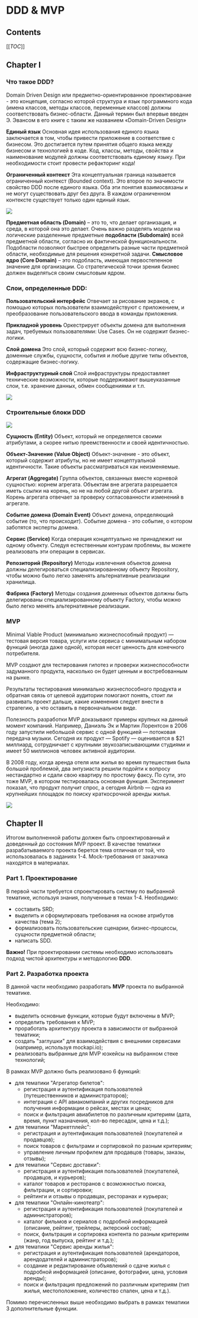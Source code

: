 # DDD & MVP

## Contents

[[_TOC_]]

## Chapter I 

### Что такое DDD?
Domain Driven Design или предметно-ориентированное проектирование -  это концепция, согласно которой структура и язык программного кода (имена классов, методы классов, переменные классов) должны соответствовать бизнес-области. Данный термин был впервые введен Э. Эвансом в его книге с таким же названием «Domain-Driven Design»

**Единый язык**
Основная идея использования единого языка заключается в том, чтобы привести приложение в соответствие с бизнесом. Это достигается путем принятия общего языка между бизнесом и технологией в коде. 
Код, классы, методы, свойства и наименование модулей должны соответствовать единому языку. При необходимости стоит провести рефакторинг кода!

**Ограниченный контекст**
Эта концептуальная граница называется ограниченный контекст (Bounded context). Это второе по значимости свойство DDD после единого языка. Оба эти понятия взаимосвязаны и не могут существовать друг без друга.
В каждом ограниченном контексте существует только один единый язык.

![](./misc/images/Domain-driven-design-recept-dlya-pragmatika-21.jpeg)

**Предметная область (Domain)** – это то, что делает организация, и среда, в которой она это делает.  Очень важно разделять модели на логические разделенные предметные **подобласти (Subdomain)** всей предметной области, согласно их фактической функциональности. Подобласти позволяют быстрее определить разные части предметной области, необходимые для решения конкретной задачи.
**Смысловое ядро (Core Domain)** – это подобласть, имеющая первостепенное значение для организации. Со стратегической точки зрения бизнес должен выделяться своим смысловым ядром.

### Слои, определенные DDD:

**Пользовательский интерфейс**
Отвечает за рисование экранов, с помощью которых пользователи взаимодействуют с приложением, и преобразование пользовательского ввода в команды приложения.

**Прикладной уровень**
Оркестрирует объекты домена для выполнения задач, требуемых пользователями: Use Cases. Он не содержит бизнес-логики. 

**Слой домена**
Это слой, который содержит всю бизнес-логику, доменные службы, сущности, события и любые другие типы объектов, содержащие бизнес-логику. 

**Инфраструктурный слой**
Слой инфраструктуры предоставляет технические возможности, которые поддерживают вышеуказанные слои, т.е. хранение данных, обмен сообщениями и т.п.

![](./misc/images/ddd.jpg)

### Строительные блоки DDD

![](./misc/images/PatternsDDD.png)

**Сущность (Entity)**
Объект, который не определяется своими атрибутами, а скорее нитью преемственности и своей идентичностью.


**Объект-Значение (Value Object)**
Объект-значение - это объект, который содержит атрибуты, но не имеет концептуальной идентичности. Такие объекты рассматриваться как неизменяемые.

**Агрегат (Aggregate)**
Группа объектов, связанных вместе корневой сущностью: корнем агрегата. Объектам вне агрегата разрешается иметь ссылки на корень, но не на любой другой объект агрегата. Корень агрегата отвечает за проверку согласованности изменений в агрегате.

**Событие домена (Domain Event)**
Объект домена, определяющий событие (то, что происходит). Событие домена - это событие, о котором заботятся эксперты домена.

**Сервис (Service)**
Когда операция концептуально не принадлежит ни одному объекту. Следуя естественным контурам проблемы, вы можете реализовать эти операции в сервисах. 

**Репозиторий (Repository)**
Методы извлечения объектов домена должны делегироваться специализированному объекту Repository, чтобы можно было легко заменять альтернативные реализации хранилища.

**Фабрика (Factory)**
Методы создания доменных объектов должны быть делегированы специализированному объекту Factory, чтобы можно было легко менять альтернативные реализации.

### MVP
Minimal Viable Product (минимально жизнеспособный продукт) — тестовая версия товара, услуги или сервиса с минимальным набором функций (иногда даже одной), которая несет ценность для конечного потребителя.

MVP создают для тестирования гипотез и проверки жизнеспособности задуманного продукта, насколько он будет ценным и востребованным на рынке.

Результаты тестирования минимально жизнеспособного продукта и обратная связь от целевой аудитории помогают понять, стоит ли развивать проект дальше, какие изменения следует внести в стратегию, а что оставить в первоначальном виде.

Полезность разработки MVP доказывают примеры крупных на данный момент компаний. Например, Даниэль Эк и Мартин Лорентсон в 2006 году запустили небольшой сервис с одной функцией — потоковая передача музыки. Сегодня их продукт — Spotify — оценивается в $21 миллиард, сотрудничает с крупными звукозаписывающими студиями и имеет 50 миллионов человек активной аудитории.

В 2008 году, когда аренда отеля или жилья во время путешествия была большой проблемой, два энтузиаста решили подойти к вопросу нестандартно и сдали свою квартиру по простому факсу. По сути, это тоже MVP, в котором тестировалась основная функция. Эксперимент показал, что продукт получит спрос, а сегодня Airbnb — одна из крупнейших площадок по поиску краткосрочной аренды жилья.

![](./misc/images/mvp.jpg)


## Chapter II

Итогом выполненной работы должен быть спроектированный и доведенный до состояния MVP проект. В качестве тематики разрабатываемого проекта берется тема отличная от той, что использовалась в заданиях 1-4. Mock-требования от заказчика находятся в материалах.

### Part 1. Проектирование

В первой части требуется спроектировать систему по выбранной тематике, используя знания, полученные в темах 1-4. Необходимо:
* составить SRD;
* выделить и сформулировать требования на основе атрибутов качества (тема 2);
* формализовать пользовательские сценарии, бизнес-процессы, сущности предметной области;
* написать SDD.

**Важно!** При проектировании системы необходимо использовать подход чистой архитектуры и методологию **DDD**.

### Part 2. Разработка проекта

В данной части необходимо разработать **MVP** проекта по выбранной тематике.

Необходимо:
* выделить основные функции, которые будут включены в MVP;
* определить требования к MVP;
* проработать архитектуру проекта в зависимости от выбранной тематики;
* создать "заглушки" для взаимодействия с внешними сервисами (например, используя mockapi.io);
* реализовать выбранные для MVP юзкейсы на выбранном стеке технологий;

В рамках MVP должно быть реализовано 6 функций:
* для тематики "Агрегатор билетов":
    * регистрация и аутентификация пользователей (путешественников и администраторов);
    * интеграция с API авиакомпаний и других посредников для получения информации о рейсах, местах и ценах;
    * поиск и фильтрация авиабилетов по различным критериям (дата, время, пункт назначения, кол-во пересадок, цена и т.д.);
* для тематики "Маркетплейс":
    * регистрация и аутентификация пользователей (покупателей и продавцов);
    * поиск товаров с фильтрами и сортировкой по разным критериям;
    * управление личным профилем для продавцов (товары, заказы, отзывы);
* для тематики "Сервис доставки":
    * регистрация и аутентификация пользователей (покупателей, продавцов, и курьеров);
    * каталог товаров и ресторанов с возможностью поиска, фильтрации, и сортировки;
    * рейтинги и отзывы о продавцах, ресторанах и курьерах;
* для тематики "Онлайн-кинотеатр":
    * регистрация и аутентификация пользователей (покупателей и администраторов);
    * каталог фильмов и сериалов с подробной информацией (описание, рейтинг, трейлеры, актерский состав);
    * поиск, фильтрация и сортировка контента по разным критериям (жанр, год выпуска, рейтинг и т.д.);
* для тематики "Сервис аренды жилья":
    * регистрация и аутентификация пользователей (арендаторов, арендодателей и администраторов);
    * создание и редактирование объявлений о сдаче жилья с подробной информацией (описание, фотографии, цена, условия аренды);
    * поиск и фильтрация предложений по различным критериям (тип жилья, местоположение, количество спален, цена и т.д.).

Помимо перечисленных выше необходимо выбрать в рамках тематики 3 дополнительные функции.
